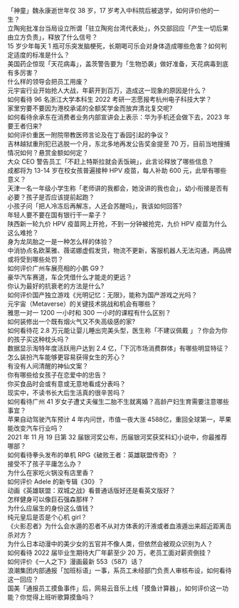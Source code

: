 「神童」魏永康逝世年仅 38 岁，17 岁考入中科院后被退学，如何评价他的一生？  
立陶宛批准台当局设立所谓「驻立陶宛台湾代表处」，外交部回应「产生一切后果由立方负责」，释放了什么信号？  
15 岁少年每天 1 瓶可乐突发脑梗死，长期喝可乐会对身体造成哪些危害？如何判定适度的标准是什么？  
美国药企惊现「天花病毒」，盖茨警告要为「生物恐袭」做好准备，天花病毒到底有多厉害？  
什么样的领导会把员工用废？  
元宇宙行业开始抢人大战，年薪开到百万，造成这一现象的原因是什么？  
如何看待 96 名浙江大学本科生 2022 考研一志愿报考杭州电子科技大学？  
家里穷要不要因为港校承诺的全额奖学金而放弃清北复交呢?  
如何看待余承东在消费者业务内部宣讲会上表示：华为手机还会做下去，2023 年要王者归来?  
如何评价重医一附院带教医师言论及在丁香园引起的争议？  
吉林越狱重刑犯已逃脱一个月，东北多地再发公告奖金提至 70 万，目前当地搜捕情况如何？悬赏金额如何定？  
大众 CEO 警告员工「不赶上特斯拉就会丢饭碗」，此言论释放了哪些信息？  
成都将为 13-14 岁在校女孩普遍接种 HPV 疫苗，每人补助 600 元，此举有哪些意义？  
天津一名一年级小学生称「老师讲的我都会，她没讲的我也会」，幼小衔接是否有必要？孩子是否应该提前起跑？  
小孩子问「把人冷冻后再解冻，人还会苏醒吗」，我该如何回答?  
年轻人要不要在国有银行干一辈子？  
陕西新一轮九价 HPV 疫苗网上开抢，不到一分钟被抢完，九价 HPV 疫苗为什么这么难抢？  
身为龙凤胎之一是一种怎么样的体验？  
中消协点名欧莱雅、薇诺娜虚假发货，物流不更新，客服机器人无法沟通，两品牌或将受到哪些处罚？  
如何评价广州车展亮相的小鹏 G9？  
豪华汽车赛道，车企凭借什么才能走的更远？  
你认为最好的抗衰老的方法是什么?  
如何评价国产独立游戏《光明记忆：无限》，能称为国产游戏之光吗？  
元宇宙（Metaverse）的关键技术挑战和机会有哪些？  
雅思一对一 1200 一小时和 300 一小时的课程有什么区别？  
如何装修出一个既有烟火气又不失高级感的家?  
如何看待花 2.8 万元能让婴儿睡出完美头型，医生称「不建议佩戴 」？你会为你的孩子买这种枕头吗？  
数据显示淘特年度活跃用户达到 2.4 亿，「下沉市场消费群体」有哪些明显特征？  
怎么装扮汽车能够更容易获得女生的芳心？  
有没有人间清醒的神仙文案？  
你有哪些给女孩子在恋爱中的忠告？  
你买食品时会或有意或无意地看成分表吗？  
现实中，不读书长大后生活真的很辛苦吗？  
如何看待广州 41 岁女子遭丈夫催生二胎不生就离婚？高龄产妇生育需要注意哪些事宜？  
苹果自动驾驶汽车预计 4 年内问世，市值一夜大涨 4588 ​亿，重回全球第一，苹果能改变汽车行业吗？  
2021 年 11 月 19 日第 32 届银河奖公布，历届银河奖获奖科幻小说中，你最推荐哪部？  
如何看待拳头发布的单机 RPG《破败王者：英雄联盟传奇》？  
接受不了孩子平庸怎么办？  
为什么在家吃火锅没有店里香？  
如何评价 Adele 的新专辑《30》？  
动画《英雄联盟：双城之战》看普通话版好还是看英文版好？  
怎样健身可以像巨石强森那样？  
为什么应届生的身份这么值钱？  
纯元皇后是否是个心机 girl？  
《火影忍者》为什么会水遁的忍者不从对方体表的汗液或者血液遁出来超近距离击杀对方？  
为什么日本动漫中的美少女的五官并不像人类，但依然会被观众识别为人？  
如何看待 2022 届毕业生期待大厂年薪至少 20 万，老员工面对薪资倒挂？  
如何评价《一人之下》漫画最新 553（587）话？  
浪潮集团内部通报「加班标语」一事，系员工未经部门负责人审核布设，如何看待这一回应？  
国美「通报员工摸鱼事件」后，网易云音乐上线「摸鱼计算器」，如何评价这一功能？你觉得上班听歌算摸鱼吗？  
